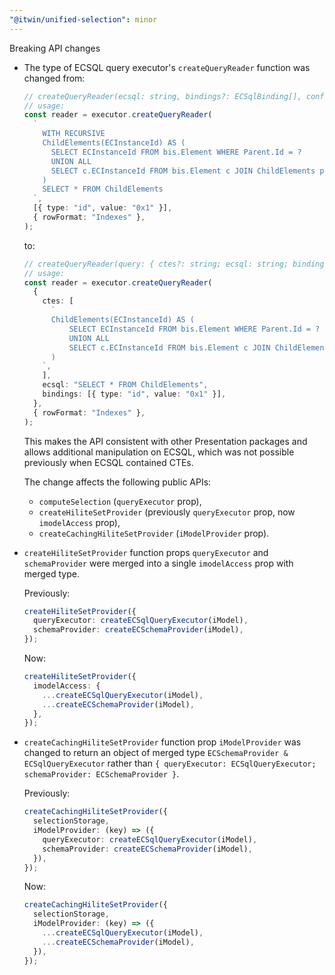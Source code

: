 ```yaml
---
"@itwin/unified-selection": minor
---
```


Breaking API changes

- The type of ECSQL query executor's `createQueryReader` function was changed from:

  ```ts
  // createQueryReader(ecsql: string, bindings?: ECSqlBinding[], config?: ECSqlQueryReaderOptions): ECSqlQueryReader;
  // usage:
  const reader = executor.createQueryReader(
    `
      WITH RECURSIVE
      ChildElements(ECInstanceId) AS (
        SELECT ECInstanceId FROM bis.Element WHERE Parent.Id = ?
        UNION ALL
        SELECT c.ECInstanceId FROM bis.Element c JOIN ChildElements p ON c.Parent.Id = p.ECInstanceId
      )
      SELECT * FROM ChildElements
    `,
    [{ type: "id", value: "0x1" }],
    { rowFormat: "Indexes" },
  );
  ```

  to:

  ```ts
  // createQueryReader(query: { ctes?: string; ecsql: string; bindings?: ECSqlBinding[] }, config?: ECSqlQueryReaderOptions): ECSqlQueryReader;
  // usage:
  const reader = executor.createQueryReader(
    {
      ctes: [
        `
        ChildElements(ECInstanceId) AS (
            SELECT ECInstanceId FROM bis.Element WHERE Parent.Id = ?
            UNION ALL
            SELECT c.ECInstanceId FROM bis.Element c JOIN ChildElements p ON c.Parent.Id = p.ECInstanceId
        )
      `,
      ],
      ecsql: "SELECT * FROM ChildElements",
      bindings: [{ type: "id", value: "0x1" }],
    },
    { rowFormat: "Indexes" },
  );
  ```

  This makes the API consistent with other Presentation packages and allows additional manipulation on ECSQL, which was not possible previously when ECSQL contained CTEs.

  The change affects the following public APIs:
  - `computeSelection` (`queryExecutor` prop),
  - `createHiliteSetProvider` (previously `queryExecutor` prop, now `imodelAccess` prop),
  - `createCachingHiliteSetProvider` (`iModelProvider` prop).

- `createHiliteSetProvider` function props `queryExecutor` and `schemaProvider` were merged into a single `imodelAccess` prop with merged type.

  Previously:

  ```ts
  createHiliteSetProvider({
    queryExecutor: createECSqlQueryExecutor(iModel),
    schemaProvider: createECSchemaProvider(iModel),
  });
  ```

  Now:

  ```ts
  createHiliteSetProvider({
    imodelAccess: {
      ...createECSqlQueryExecutor(iModel),
      ...createECSchemaProvider(iModel),
    },
  });
  ```

- `createCachingHiliteSetProvider` function prop `iModelProvider` was changed to return an object of merged type `ECSchemaProvider & ECSqlQueryExecutor` rather than `{ queryExecutor: ECSqlQueryExecutor; schemaProvider: ECSchemaProvider }`.

  Previously:

  ```ts
  createCachingHiliteSetProvider({
    selectionStorage,
    iModelProvider: (key) => ({
      queryExecutor: createECSqlQueryExecutor(iModel),
      schemaProvider: createECSchemaProvider(iModel),
    }),
  });
  ```

  Now:

  ```ts
  createCachingHiliteSetProvider({
    selectionStorage,
    iModelProvider: (key) => ({
      ...createECSqlQueryExecutor(iModel),
      ...createECSchemaProvider(iModel),
    }),
  });
  ```
